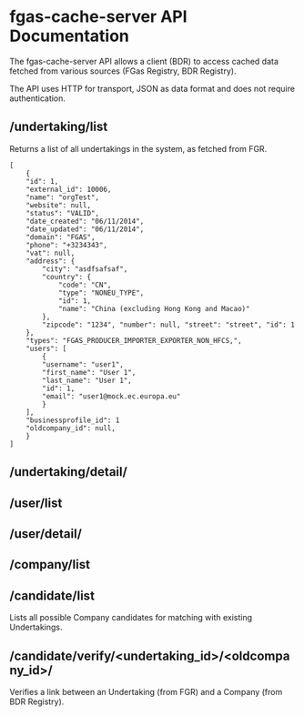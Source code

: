 fgas-cache-server API Documentation
===================================

The fgas-cache-server API allows a client (BDR) to access cached data fetched
from various sources (FGas Registry, BDR Registry).

The API uses HTTP for transport, JSON as data format and does not require
authentication.

/undertaking/list
-----------------

Returns a list of all undertakings in the system, as fetched from FGR.

    [
        {
        "id": 1,
        "external_id": 10006,
        "name": "orgTest",
        "website": null,
        "status": "VALID",
        "date_created": "06/11/2014",
        "date_updated": "06/11/2014",
        "domain": "FGAS",
        "phone": "+3234343",
        "vat": null,
        "address": {
            "city": "asdfsafsaf",
            "country": {
                "code": "CN",
                "type": "NONEU_TYPE",
                "id": 1,
                "name": "China (excluding Hong Kong and Macao)"
            },
            "zipcode": "1234", "number": null, "street": "street", "id": 1
        },
        "types": "FGAS_PRODUCER_IMPORTER_EXPORTER_NON_HFCS,",
        "users": [
            {
            "username": "user1",
            "first_name": "User 1",
            "last_name": "User 1",
            "id": 1,
            "email": "user1@mock.ec.europa.eu"
            }
        ],
        "businessprofile_id": 1
        "oldcompany_id": null,
        }
    ]


/undertaking/detail/<pk>
------------------------


/user/list
----------

/user/detail/<pk>
-----------------


/company/list
-------------

/candidate/list
---------------

Lists all possible Company candidates for matching with existing Undertakings.

/candidate/verify/<undertaking_id>/<oldcompany_id>/
---------------------------------------------------

Verifies a link between an Undertaking (from FGR) and a Company (from BDR
 Registry).
